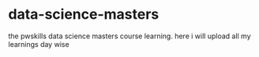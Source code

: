 # data-science-masters
the pwskills data science masters course learning. here i will upload all my learnings day wise
